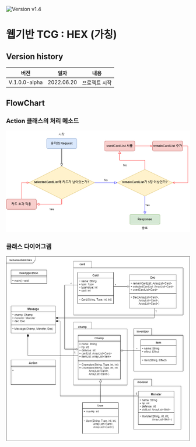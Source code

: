 ![Version v1.4][version-shield]

# 웹기반 TCG : HEX (가칭)

## Version history
| 버전     | 일자        | 내용                    |
| :-----:  | :---------: | ----------------------- |
| V.1.0.0-alpha | 2022.06.20 | 프로젝트 시작       |

## FlowChart

### Action 클래스의 처리 메소드
![Action_FlowChart](./image/Action_Flow_Chart.png)


### 클래스 다이어그램
![Class_Diagram](./image/HEX_Class_Diagram.png)

[version-shield]: https://img.shields.io/badge/version-v1.0.0_alpha-orange.svg
